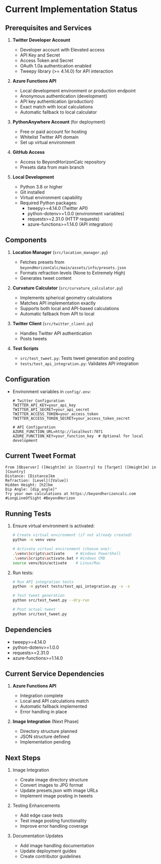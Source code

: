 # Current Implementation Status

## Prerequisites and Services
1. **Twitter Developer Account**
   - Developer account with Elevated access
   - API Key and Secret
   - Access Token and Secret
   - OAuth 1.0a authentication enabled
   - Tweepy library (>= 4.14.0) for API interaction

2. **Azure Functions API**
   - Local development environment or production endpoint
   - Anonymous authentication (development)
   - API key authentication (production)
   - Exact match with local calculations
   - Automatic fallback to local calculator

3. **PythonAnywhere Account** (for deployment)
   - Free or paid account for hosting
   - Whitelist Twitter API domain
   - Set up virtual environment

4. **GitHub Access**
   - Access to BeyondHorizonCalc repository
   - Presets data from main branch

5. **Local Development**
   - Python 3.8 or higher
   - Git installed
   - Virtual environment capability
   - Required Python packages:
     * tweepy>=4.14.0 (Twitter API)
     * python-dotenv>=1.0.0 (environment variables)
     * requests>=2.31.0 (HTTP requests)
     * azure-functions>=1.14.0 (API integration)

## Components
1. **Location Manager** (`src/location_manager.py`)
   - Fetches presets from `beyondHorizonCalc/main/assets/info/presets.json`
   - Formats refraction levels (None to Extremely High)
   - Generates tweet content

2. **Curvature Calculator** (`src/curvature_calculator.py`)
   - Implements spherical geometry calculations
   - Matches API implementation exactly
   - Supports both local and API-based calculations
   - Automatic fallback from API to local

3. **Twitter Client** (`src/twitter_client.py`)
   - Handles Twitter API authentication
   - Posts tweets

4. **Test Scripts**
   - `src/test_tweet.py`: Tests tweet generation and posting
   - `tests/test_api_integration.py`: Validates API integration

## Configuration
- Environment variables in `config/.env`:
  ```
  # Twitter Configuration
  TWITTER_API_KEY=your_api_key
  TWITTER_API_SECRET=your_api_secret
  TWITTER_ACCESS_TOKEN=your_access_token
  TWITTER_ACCESS_TOKEN_SECRET=your_access_token_secret

  # API Configuration
  AZURE_FUNCTION_URL=http://localhost:7071
  AZURE_FUNCTION_KEY=your_function_key  # Optional for local development
  ```

## Current Tweet Format
```
From [Observer] ([Height]m) in [Country] to [Target] ([Height]m) in [Country]
Distance: [Distance]km
Refraction: [Level]([Value])
Hidden Height: [h2]km
Dip Angle: [dip_angle]°
Try your own calculations at https://beyondhorizoncalc.com
#LongLineOfSight #BeyondHorizon
```

## Running Tests
1. Ensure virtual environment is activated:
   ```bash
   # Create virtual environment (if not already created)
   python -m venv venv
   
   # Activate virtual environment (choose one):
   .\venv\Scripts\activate     # Windows PowerShell
   .\venv\Scripts\activate.bat # Windows CMD
   source venv/bin/activate    # Linux/Mac
   ```

2. Run tests:
   ```bash
   # Run API integration tests
   python -m pytest tests/test_api_integration.py -v -s

   # Test tweet generation
   python src/test_tweet.py --dry-run
   
   # Post actual tweet
   python src/test_tweet.py
   ```

## Dependencies
- tweepy>=4.14.0
- python-dotenv>=1.0.0
- requests>=2.31.0
- azure-functions>=1.14.0

## Current Service Dependencies
1. **Azure Functions API** 
   - Integration complete
   - Local and API calculations match
   - Automatic fallback implemented
   - Error handling in place

2. **Image Integration** (Next Phase)
   - Directory structure planned
   - JSON structure defined
   - Implementation pending

## Next Steps
1. Image Integration
   - Create image directory structure
   - Convert images to JPG format
   - Update presets.json with image URLs
   - Implement image posting in tweets

2. Testing Enhancements
   - Add edge case tests
   - Test image posting functionality
   - Improve error handling coverage

3. Documentation Updates
   - Add image handling documentation
   - Update deployment guides
   - Create contributor guidelines
